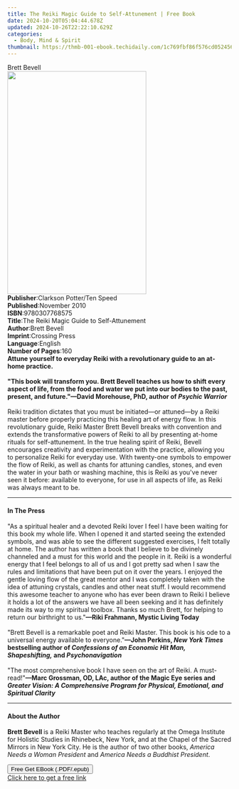 ```yaml
---
title: The Reiki Magic Guide to Self-Attunement | Free Book
date: 2024-10-20T05:04:44.678Z
updated: 2024-10-26T22:22:10.629Z
categories:
  - Body, Mind & Spirit
thumbnail: https://thmb-001-ebook.techidaily.com/1c769fbf86f576cd0524565eb74acfa47156da3c73d780dd2e98de88b728ed8c.jpg
---
```

<main id="book-container">
  <div class="flex flex-col">
    <div class="book-brief flex-1 py-6 px-4 sm:p-6 md:py-10 md:px-8">
      <!-- brief-->
      <div class="book-brief-main">Brett Bevell</div>
    </div>
    <div
      class="book-meta-info flex-1 grid gap-4 col-start-1 col-end-3 row-start-1 sm:mb-6 sm:grid-cols-4 lg:gap-6 lg:col-start-2 lg:row-end-6 lg:row-span-6 lg:mb-0"
    >
      <div
        class="book-meta-info-left place-content-center mt-4 p-4 text-sm leading-6 col-start-2 col-span-2 dark:text-slate-400"
      >
        <img
          class="w-full h-500 object-cover rounded-lg sm:h-255 sm:col-span-2 lg:col-span-full"
          src="https://img-001-ebook.techidaily.com/ead582108757d15ae4c2f60b36444c3f7d1f4776ce0efa3dda6393586c28f4fa.jpg"
          alt=""
          width="312"
          height="500"
        />
      </div>
      <div
        class="book-meta-info-right mt-2 col-start-1 row-start-2 col-span-3 self-center"
      >
        <!-- meta data  -->
        <div class="flex flex-col px-4 md:px-8">
          <div class="flex-1">
            <strong>Publisher</strong>:<span class="px-2"
              >Clarkson Potter/Ten Speed</span
            >
          </div>
          <div class="flex-1">
            <strong>Published</strong>:<span class="px-2">November 2010</span>
          </div>
          <div class="flex-1">
            <strong>ISBN</strong>:<span class="px-2">9780307768575</span>
          </div>
          <div class="flex-1">
            <strong>Title</strong>:<span class="px-2"
              >The Reiki Magic Guide to Self-Attunement</span
            >
          </div>
          <div class="flex-1">
            <strong>Author</strong>:<span class="px-2">Brett Bevell</span>
          </div>
          <div class="flex-1">
            <strong>Imprint</strong>:<span class="px-2">Crossing Press</span>
          </div>
          <div class="flex-1">
            <strong>Language</strong>:<span class="px-2">English</span>
          </div>
          <div class="flex-1">
            <strong>Number of Pages</strong>:<span class="px-2">160</span>
          </div>
        </div>
      </div>
    </div>
    <div class="book-description flex-1 py-6 px-4 sm:p-6 md:py-10 md:px-8">
      <div class="book-description-main">
        <div accordion-content="" id="description">
          <b
            >Attune yourself to everyday Reiki with a revolutionary guide to an
            at-home practice.<br /><br />"This book will transform you. Brett
            Bevell teaches us how to shift every aspect of life, from the food
            and water we put into our bodies to the past, present, and
            future."—David Morehouse, PhD, author of&nbsp;<i
              >Psychic Warrior</i
            ></b
          ><br /><br />Reiki tradition dictates that you must be initiated—or
          attuned—by a Reiki master before properly practicing this healing art
          of energy flow. In this revolutionary guide, Reiki Master Brett Bevell
          breaks with convention and extends the transformative powers of Reiki
          to all by presenting at-home rituals for self-attunement. In the true
          healing spirit of Reiki, Bevell encourages creativity and
          experimentation with the practice, allowing you to personalize Reiki
          for everyday use. With twenty-one symbols to empower the flow of
          Reiki, as well as chants for attuning candles, stones, and even the
          water in your bath or washing machine, this is Reiki as you've never
          seen it before: available to everyone, for use in all aspects of life,
          as Reiki was always meant to be.
        </div>
        <div class="accordion-fader"></div>
      </div>
    </div>
    <div class="book-excerpts flex-1 py-6 px-4 sm:p-6 md:py-10 md:px-8">
      <!-- excerpts-->
      <div class="book-excerpts-main">
        <hr />
        <h4 class="placeholder placeholder-heading">
          <span>In The Press</span>
        </h4>
        <p>
          "As a spiritual healer and a devoted Reiki lover I feel I have been
          waiting for this book my whole life. When I opened it and started
          seeing the extended symbols, and was able to see the different
          suggested exercises, I felt totally at home. The author has written a
          book that I believe to be divinely channeled and a must for this world
          and the people in it.&nbsp;Reiki is a wonderful energy that I feel
          belongs to all of us and I got pretty sad when I saw the rules and
          limitations that have been put on it over the years. I enjoyed the
          gentle loving flow of the great mentor and I was completely taken with
          the idea of attuning crystals, candles and other neat stuff. I would
          recommend this awesome teacher to anyone who has ever been drawn to
          Reiki I believe it holds a lot of the answers we have all been seeking
          and it has definitely made its way to my spiritual toolbox. Thanks so
          much Brett, for helping to return our birthright to us."<b
            >—Riki Frahmann, Mystic Living Today</b
          ><br /><br />"Brett Bevell is a remarkable poet and Reiki Master. This
          book is his ode to a universal energy available to everyone."<b
            >—John Perkins, <i>New York Times</i> bestselling author of
            <i>Confessions of an Economic Hit Man, Shapeshifting,</i> and
            <i>Psychonavigation</i></b
          ><br /><br />"The most comprehensive book I have seen on the art of
          Reiki. A must-read!"<b
            >—Marc Grossman, OD, LAc, author of the Magic Eye series and
            <i
              >Greater Vision: A Comprehensive Program for Physical, Emotional,
              and Spiritual Clarity</i
            ></b
          >
        </p>
      </div>
    </div>
    <div class="book-about-author flex-1 py-6 px-4 sm:p-6 md:py-10 md:px-8">
      <!-- about author-->
      <div class="book-main-author-main">
        <hr />
        <h4 class="placeholder placeholder-heading">
          <span>About the Author</span>
        </h4>
        <p>
          <b>Brett Bevell </b>is a Reiki Master who teaches regularly at the
          Omega Institute for Holistic Studies in Rhinebeck, New York, and at
          the Chapel of the Sacred Mirrors in New York City. He is the author of
          two other books, <i>America Needs a Woman President</i> and
          <i>America Needs a Buddhist President</i>.
        </p>
      </div>
    </div>
    <div class="book-free-get flex-1 py-6 px-4 sm:p-6 md:py-10 md:px-8">
      <button
        id="btn-free-get"
        class="bg-blue-500 hover:bg-blue-700 text-white font-bold py-2 px-4 rounded"
      >
        Free Get EBook (.PDF/.epub)
      </button>
      <div id="countdown-display" class="px-2 text-lg mt-2"></div>
      <a
        id="free-link"
        class="hidden bg-blue-500 hover:bg-blue-700 text-white font-bold py-2 px-4 rounded"
        href="https://www.ebooks.com/en-us/book/569386/the-reiki-magic-guide-to-self-attunement/brett-bevell/"
        target="_blank"
        >Click here to get a free link</a
      >
    </div>
    <script>
      let countdownTime = 0;
      let countdownInterval = null;
      document
        .getElementById('btn-free-get')
        .addEventListener('click', startCountdown);
      function startCountdown() {
        countdownTime = new Date().getTime() + 60000 * 3;
        countdownInterval = setInterval(updateCountdown, 1000);
        document.getElementById('btn-free-get').disabled = true;
        document
          .getElementById('btn-free-get')
          .classList.add('bg-gray-500', 'cursor-not-allowed');
      }
      function updateCountdown() {
        let currentTime = new Date().getTime();
        let timeLeft = countdownTime - currentTime;
        let secondsLeft = Math.floor(timeLeft / 1000);
        document.getElementById('countdown-display').innerHTML =
          `Remaining time: ${secondsLeft} seconds.`;
        if (secondsLeft <= 0) {
          clearInterval(countdownInterval);
          document.getElementById('btn-free-get').classList.add('hidden');
          document.getElementById('free-link').classList.remove('hidden');
          document.getElementById('countdown-display').innerHTML = '';
        }
      }
    </script>
  </div>
</main>

<ins class="adsbygoogle"
      style="display:block"
      data-ad-client="ca-pub-7571918770474297"
      data-ad-slot="8358498916"
      data-ad-format="auto"
      data-full-width-responsive="true"></ins>
    